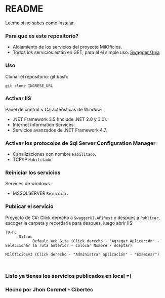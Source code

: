 # README #

Leeme si no sabes como instalar.

### Para qué es este repositorio? ###

* Alojamiento de los servicios del proyecto MilOficios.
* Todos los servicios están en GET, para el el simple uso.
[Swagger Guia](https://geeks.ms/jorge/2018/01/25/uso-de-swagger-en-una-asp-net-core-2-web-api-i/)

### Uso ###
Clonar el repositorio:
git bash:
```
git clone INGRESE_URL
```
### Activar IIS ###
Panel de control < Características de Window:

* .NET Framework 3.5 (Include .NET 2.0 y 3.0).
* Internet Information Services.
* Servicios avanzados de .NET Framework 4.7.


### Activar los protocolos de Sql Server Configuration Manager ###

* Canalizaciones con nombre `Habilitado`.
* TCP/IP `Habilitado`.


### Reiniciar los servicios ##
Services de windows :

* MSSQLSERVER `Reiniciar`.


### Publicar el servicio ###
Proyecto de C#:
Click derecho a `SwaggerUI.APIRest` y despues a `Publicar`, escoger la carpeta y recordarla para despues, luego abrir IIS:
```
TU-PC
      Sitios
            Default Web Site (Click derecho - "Agregar Aplicación" - Seleccionar la ruta anterior - Colocar Nombre - Aceptar)
                                                                  MilOficiosv3 (Click derecho - "Administrar aplicación" - "Examinar")
                                  
                                                                    
```
### Listo ya tienes los servicios publicados en local =) ###
### Hecho por Jhon Coronel - Cibertec ###

